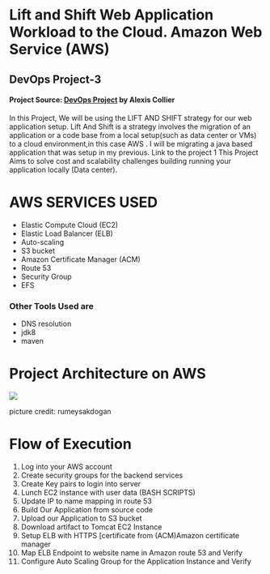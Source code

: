# Lift and Shift Web Application Workload to the Cloud. Amazon Web Service (AWS)
## DevOps Project-3
#### Project Source: [DevOps Project](https://www.udemy.com/course/devopsprojects/learn/lecture/23885400#overview) by Alexis Collier

In this Project, We will be using the LIFT AND SHIFT strategy  for our web application setup. 
Lift And Shift is a strategy involves the migration of an application or a code base from a local setup(such as  data center or VMs) to a cloud environment,in this case AWS . I will be migrating a java based  application that was setup in my previous. Link to the project 1
This Project Aims to solve cost and scalability challenges building running your application locally (Data center). 

# AWS SERVICES USED

- Elastic Compute Cloud (EC2) 
- Elastic Load Balancer (ELB)
- Auto-scaling
- S3 bucket
- Amazon Certificate Manager (ACM)
- Route 53
- Security Group
- EFS

### Other Tools Used are
- DNS resolution
- jdk8
- maven

# Project Architecture on AWS

![](https://github.com/Adutoby/DevOps-Projects-AWS/blob/master/Project-3:%20Lift%20And%20Shift%20Web%20Application%20to%20AWS/images/project%20architecturenew.png)

picture credit: rumeysakdogan

# Flow of Execution
1. Log into your AWS account
2. Create security groups for the backend services
3. Create Key pairs to login into server
4. Lunch EC2 instance with user data (BASH SCRIPTS)
5. Update IP to name mapping in route 53
6. Build Our Application from source code
7. Upload our Application to S3 bucket
8. Download artifact to Tomcat EC2 Instance
9. Setup ELB with HTTPS [certificate from (ACM)Amazon certificate manager
10. Map ELB Endpoint to website name in Amazon route 53 and Verify
11. Configure Auto Scaling Group for the Application Instance and Verify
